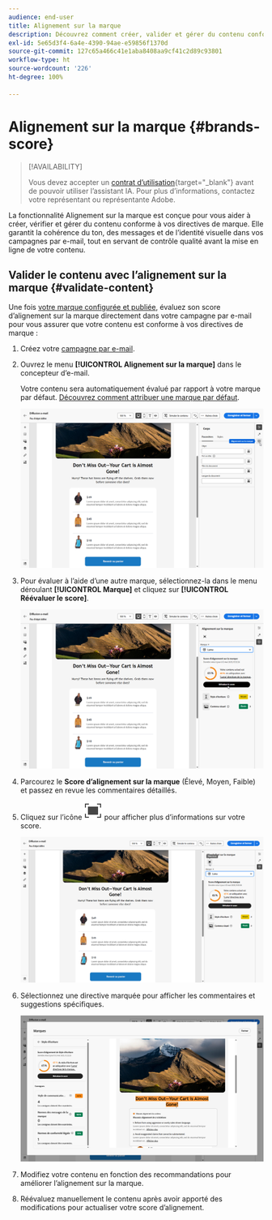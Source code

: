 ```yaml
---
audience: end-user
title: Alignement sur la marque
description: Découvrez comment créer, valider et gérer du contenu conforme à la marque à l’aide du score de marque.
exl-id: 5e65d3f4-6a4e-4390-94ae-e59856f1370d
source-git-commit: 127c65a466c41e1aba8408aa9cf41c2d89c93801
workflow-type: ht
source-wordcount: '226'
ht-degree: 100%

---
```


# Alignement sur la marque {#brands-score}

>[!AVAILABILITY]
>
>Vous devez accepter un [contrat d’utilisation](https://www.adobe.com/legal/licenses-terms/adobe-dx-gen-ai-user-guidelines.html){target="_blank"} avant de pouvoir utiliser l’assistant IA. Pour plus d’informations, contactez votre représentant ou représentante Adobe.

La fonctionnalité Alignement sur la marque est conçue pour vous aider à créer, vérifier et gérer du contenu conforme à vos directives de marque. Elle garantit la cohérence du ton, des messages et de l’identité visuelle dans vos campagnes par e-mail, tout en servant de contrôle qualité avant la mise en ligne de votre contenu.

## Valider le contenu avec l’alignement sur la marque {#validate-content}

Une fois [votre marque configurée et publiée](brands.md), évaluez son score d’alignement sur la marque directement dans votre campagne par e-mail pour vous assurer que votre contenu est conforme à vos directives de marque :

1. Créez votre [campagne par e-mail](../email/create-email.md).

1. Ouvrez le menu **[!UICONTROL Alignement sur la marque]** dans le concepteur d’e-mail.

   Votre contenu sera automatiquement évalué par rapport à votre marque par défaut. [Découvrez comment attribuer une marque par défaut](brands.md).

   ![](assets/brand-score-1.png)

1. Pour évaluer à l’aide d’une autre marque, sélectionnez-la dans le menu déroulant **[!UICONTROL Marque]** et cliquez sur **[!UICONTROL Réévaluer le score]**.

   ![](assets/brand-score-2.png)

1. Parcourez le **Score d’alignement sur la marque** (Élevé, Moyen, Faible) et passez en revue les commentaires détaillés.

1. Cliquez sur l’icône ![Texte secondaire de l’image d’exploration](assets/do-not-localize/Smock_FullScreen_18_N.svg "Plein écran") pour afficher plus d’informations sur votre score.

   ![](assets/brand-score-3.png)

1. Sélectionnez une directive marquée pour afficher les commentaires et suggestions spécifiques.

   ![](assets/brand-score-4.png)

1. Modifiez votre contenu en fonction des recommandations pour améliorer l’alignement sur la marque.

1. Réévaluez manuellement le contenu après avoir apporté des modifications pour actualiser votre score d’alignement.
